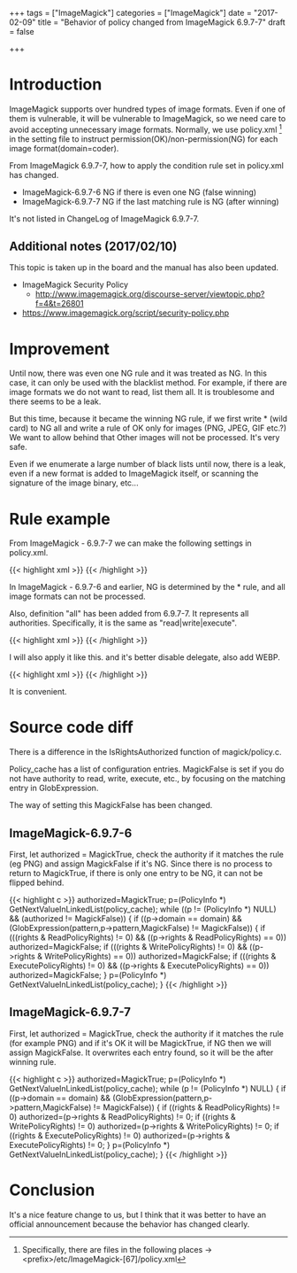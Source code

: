 +++
tags = ["ImageMagick"]
categories = ["ImageMagick"]
date = "2017-02-09"
title = "Behavior of policy changed from ImageMagick 6.9.7-7"
draft = false

+++

# Introduction

ImageMagick supports over hundred types of image formats. Even if one of them is vulnerable, it will be vulnerable to ImageMagick, so we need care to avoid accepting unnecessary image formats. Normally, we use policy.xml [^1] in the setting file to instruct permission(OK)/non-permission(NG) for each image format(domain=coder).

From ImageMagick 6.9.7-7, how to apply the condition rule set in policy.xml has changed.

- ImageMagick-6.9.7-6 NG if there is even one NG (false winning) 
- ImageMagick-6.9.7-7 NG if the last matching rule is NG (after winning)

It's not listed in ChangeLog of ImageMagick 6.9.7-7.

## Additional notes (2017/02/10)

This topic is taken up in the board and the manual has also been updated.

- ImageMagick Security Policy
  - http://www.imagemagick.org/discourse-server/viewtopic.php?f=4&t=26801
- https://www.imagemagick.org/script/security-policy.php

# Improvement

Until now, there was even one NG rule and it was treated as NG. In this case, it can only be used with the blacklist method. For example, if there are image formats we do not want to read, list them all. It is troublesome and there seems to be a leak.

But this time, because it became the winning NG rule, if we first write * (wild card) to NG all and write a rule of OK only for images (PNG, JPEG, GIF etc.?) We want to allow behind that Other images will not be processed. It's very safe.

Even if we enumerate a large number of black lists until now, there is a leak, even if a new format is added to ImageMagick itself, or scanning the signature of the image binary, etc...

# Rule example

From ImageMagick - 6.9.7-7 we can make the following settings in policy.xml.

{{< highlight xml >}}
<policy domain="coder" rights="none" pattern="*" />
<policy domain="coder" rights="read|write" pattern="PNG" />
<policy domain="coder" rights="read|write" pattern="JPEG" />
<policy domain="coder" rights="read|write" pattern="GIF" />
{{< /highlight >}}

In ImageMagick - 6.9.7-6 and earlier, NG is determined by the * rule, and all image formats can not be processed.

Also, definition "all" has been added from 6.9.7-7. It represents all authorities. Specifically, it is the same as "read|write|execute".

{{< highlight xml >}}
<policy domain="coder" rights="none" pattern="*" />
<policy domain="coder" rights="all" pattern="PNG" />
<policy domain="coder" rights="all" pattern="JPEG" />
<policy domain="coder" rights="all" pattern="GIF" />
{{< /highlight >}}

I will also apply it like this.
and it's better disable delegate, also add WEBP.

{{< highlight xml >}}
<policy domain="delegate" rights="none" pattern="*" />
<policy domain="coder" rights="none" pattern="*" />
<policy domain="coder" rights="all" pattern="{PNG,JPEG,GIF,WEBP}" />
{{< /highlight >}}

It is convenient.

# Source code diff

There is a difference in the IsRightsAuthorized function of magick/policy.c.

Policy_cache has a list of configuration entries. MagickFalse is set if you do not have authority to read, write, execute, etc., by focusing on the matching entry in GlobExpression.

The way of setting this MagickFalse has been changed.

## ImageMagick-6.9.7-6

First, let authorized = MagickTrue, check the authority if it matches the rule (eg PNG) and assign MagickFalse if it's NG. Since there is no process to return to MagickTrue, if there is only one entry to be NG, it can not be flipped behind.

{{< highlight c >}}
authorized=MagickTrue;
<omit>
p=(PolicyInfo *) GetNextValueInLinkedList(policy_cache);
  while ((p != (PolicyInfo *) NULL) && (authorized != MagickFalse))
{
  if ((p->domain == domain) &&
      (GlobExpression(pattern,p->pattern,MagickFalse) != MagickFalse))
    {
      if (((rights & ReadPolicyRights) != 0) &&
          ((p->rights & ReadPolicyRights) == 0))
        authorized=MagickFalse;
      if (((rights & WritePolicyRights) != 0) &&
          ((p->rights & WritePolicyRights) == 0))
        authorized=MagickFalse;
      if (((rights & ExecutePolicyRights) != 0) &&
          ((p->rights & ExecutePolicyRights) == 0))
        authorized=MagickFalse;
    }
  p=(PolicyInfo *) GetNextValueInLinkedList(policy_cache);
}
{{< /highlight >}}

## ImageMagick-6.9.7-7

First, let authorized = MagickTrue, check the authority if it matches the rule (for example PNG) and if it's OK it will be MagickTrue, if NG then we will assign MagickFalse. It overwrites each entry found, so it will be the after winning rule.

{{< highlight c >}}
authorized=MagickTrue;
<omit>
p=(PolicyInfo *) GetNextValueInLinkedList(policy_cache);
while (p != (PolicyInfo *) NULL)
{
  if ((p->domain == domain) &&
      (GlobExpression(pattern,p->pattern,MagickFalse) != MagickFalse))
    {
      if ((rights & ReadPolicyRights) != 0)
        authorized=(p->rights & ReadPolicyRights) != 0;
      if ((rights & WritePolicyRights) != 0)
        authorized=(p->rights & WritePolicyRights) != 0;
      if ((rights & ExecutePolicyRights) != 0)
        authorized=(p->rights & ExecutePolicyRights) != 0;
    }
  p=(PolicyInfo *) GetNextValueInLinkedList(policy_cache);
}
{{< /highlight >}}

# Conclusion

It's a nice feature change to us, but I think that it was better to have an official announcement because the behavior has changed clearly.

[^1]: Specifically, there are files in the following places -> &lt;prefix&gt;/etc/ImageMagick-[67]/policy.xml
